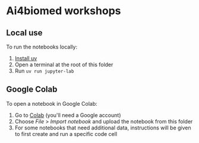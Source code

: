 # Ai4biomed workshops

## Local use

To run the notebooks locally:

1. [Install uv](https://docs.astral.sh/uv/getting-started/installation/)
2. Open a terminal at the root of this folder
3. Run `uv run jupyter-lab`

## Google Colab

To open a notebook in Google Colab:

1. Go to [Colab](https://colab.research.google.com) (you'll need a Google account)
2. Choose _File_ > _Import notebook_ and upload the notebook from this folder
3. For some notebooks that need additional data, instructions will be given to first create and run a specific code cell
